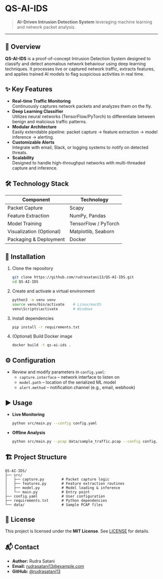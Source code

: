 # QS-AI-IDS

> **AI-Driven Intrusion Detection System** leveraging machine learning and network packet analysis.

---

## 📖 Overview
**QS-AI-IDS** is a proof-of-concept Intrusion Detection System designed to classify and detect anomalous network behaviour using deep learning techniques. It processes live or captured network traffic, extracts features, and applies trained AI models to flag suspicious activities in real time.

## ✨ Key Features
- **Real-time Traffic Monitoring**  
  Continuously captures network packets and analyzes them on the fly.
- **Deep Learning Classifier**  
  Utilizes neural networks (TensorFlow/PyTorch) to differentiate between benign and malicious traffic patterns.
- **Modular Architecture**  
  Easily extendable pipeline: packet capture → feature extraction → model inference → alerting.
- **Customizable Alerts**  
  Integrate with email, Slack, or logging systems to notify on detected threats.
- **Scalability**  
  Designed to handle high-throughput networks with multi-threaded capture and inference.

## 🛠️ Technology Stack
| Component             | Technology          |
|-----------------------|---------------------|
| Packet Capture        | Scapy               |
| Feature Extraction    | NumPy, Pandas       |
| Model Training        | TensorFlow / PyTorch|
| Visualization (Optional) | Matplotlib, Seaborn |
| Packaging & Deployment| Docker              |

## 🚀 Installation

1. Clone the repository  
   ```bash
   git clone https://github.com/rudrasatani13/QS-AI-IDS.git
   cd QS-AI-IDS
   ```

2. Create and activate a virtual environment  
   ```bash
   python3 -m venv venv
   source venv/bin/activate    # Linux/macOS
   venv\Scripts\activate       # Windows
   ```

3. Install dependencies  
   ```bash
   pip install -r requirements.txt
   ```

4. (Optional) Build Docker image  
   ```bash
   docker build -t qs-ai-ids .
   ```

## ⚙️ Configuration
- Review and modify parameters in `config.yaml`:  
  - `capture.interface` – network interface to listen on  
  - `model.path` – location of the serialized ML model  
  - `alert.method` – notification channel (e.g., email, webhook)

## ▶️ Usage

- **Live Monitoring**  
  ```bash
  python src/main.py --config config.yaml
  ```
- **Offline Analysis**  
  ```bash
  python src/main.py --pcap data/sample_traffic.pcap --config config.yaml
  ```

## 🏗️ Project Structure
```
QS-AI-IDS/
├── src/
│   ├── capture.py        # Packet capture logic
│   ├── features.py       # Feature extraction routines
│   ├── model.py          # Model loading & inference
│   └── main.py           # Entry point
├── config.yaml           # User configuration
├── requirements.txt      # Python dependencies
└── data/                 # Sample PCAP files
```


## 📄 License
This project is licensed under the **MIT License**. See [LICENSE](LICENSE) for details.

## 📬 Contact
- **Author:** Rudra Satani  
- **Email:** rudrasatani13@example.com  
- **GitHub:** [@rudrasatani13](https://github.com/rudrasatani13)
